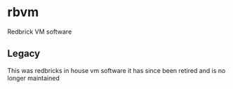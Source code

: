 # rbvm
Redbrick VM software

## Legacy 
This was redbricks in house vm software it has since been retired and is no longer maintained
